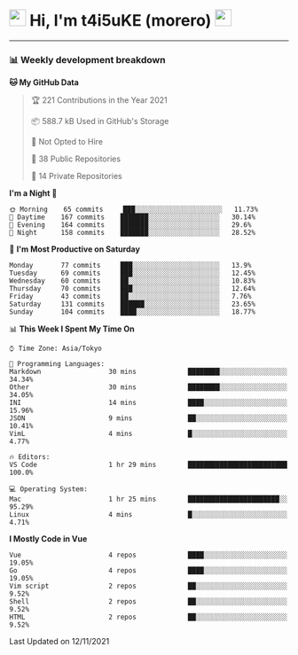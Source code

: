 <!-- Title -->
<h1>
    <img src="https://emojis.slackmojis.com/emojis/images/1600385609/10490/cactuar.gif?1600385609" width="30"/> 
    Hi, I'm t4i5uKE (morero) 
    <img src="https://emojis.slackmojis.com/emojis/images/1600385609/10490/cactuar.gif?1600385609" width="30"/>
</h1>

---

<h3> 📊 Weekly development breakdown </h3>
<!-- waka-readme-stats -->

<!--START_SECTION:waka-->
**🐱 My GitHub Data** 

> 🏆 221 Contributions in the Year 2021
 > 
> 📦 588.7 kB Used in GitHub's Storage 
 > 
> 🚫 Not Opted to Hire
 > 
> 📜 38 Public Repositories 
 > 
> 🔑 14 Private Repositories  
 > 
**I'm a Night 🦉** 

```text
🌞 Morning    65 commits     ███░░░░░░░░░░░░░░░░░░░░░░   11.73% 
🌆 Daytime    167 commits    ███████░░░░░░░░░░░░░░░░░░   30.14% 
🌃 Evening    164 commits    ███████░░░░░░░░░░░░░░░░░░   29.6% 
🌙 Night      158 commits    ███████░░░░░░░░░░░░░░░░░░   28.52%

```
📅 **I'm Most Productive on Saturday** 

```text
Monday       77 commits     ███░░░░░░░░░░░░░░░░░░░░░░   13.9% 
Tuesday      69 commits     ███░░░░░░░░░░░░░░░░░░░░░░   12.45% 
Wednesday    60 commits     ██░░░░░░░░░░░░░░░░░░░░░░░   10.83% 
Thursday     70 commits     ███░░░░░░░░░░░░░░░░░░░░░░   12.64% 
Friday       43 commits     ██░░░░░░░░░░░░░░░░░░░░░░░   7.76% 
Saturday     131 commits    ██████░░░░░░░░░░░░░░░░░░░   23.65% 
Sunday       104 commits    ████░░░░░░░░░░░░░░░░░░░░░   18.77%

```


📊 **This Week I Spent My Time On** 

```text
⌚︎ Time Zone: Asia/Tokyo

💬 Programming Languages: 
Markdown                 30 mins             ████████░░░░░░░░░░░░░░░░░   34.34% 
Other                    30 mins             ████████░░░░░░░░░░░░░░░░░   34.05% 
INI                      14 mins             ████░░░░░░░░░░░░░░░░░░░░░   15.96% 
JSON                     9 mins              ██░░░░░░░░░░░░░░░░░░░░░░░   10.41% 
VimL                     4 mins              █░░░░░░░░░░░░░░░░░░░░░░░░   4.77%

🔥 Editors: 
VS Code                  1 hr 29 mins        █████████████████████████   100.0%

💻 Operating System: 
Mac                      1 hr 25 mins        ███████████████████████░░   95.29% 
Linux                    4 mins              █░░░░░░░░░░░░░░░░░░░░░░░░   4.71%

```

**I Mostly Code in Vue** 

```text
Vue                      4 repos             ████░░░░░░░░░░░░░░░░░░░░░   19.05% 
Go                       4 repos             ████░░░░░░░░░░░░░░░░░░░░░   19.05% 
Vim script               2 repos             ██░░░░░░░░░░░░░░░░░░░░░░░   9.52% 
Shell                    2 repos             ██░░░░░░░░░░░░░░░░░░░░░░░   9.52% 
HTML                     2 repos             ██░░░░░░░░░░░░░░░░░░░░░░░   9.52%

```



 Last Updated on 12/11/2021
<!--END_SECTION:waka-->
